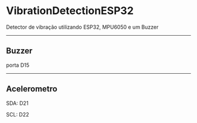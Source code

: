 # VibrationDetectionESP32
Detector de vibração utilizando ESP32, MPU6050 e um Buzzer

---

## Buzzer
porta D15

---

## Acelerometro
SDA: D21

SCL: D22
